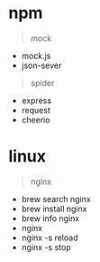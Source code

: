 # npm


> mock

- mock.js
- json-sever

> spider

- express
- request
- cheerio

# linux

>nginx

- brew search nginx
- brew install nginx
- brew info nginx
- nginx
- nginx -s reload
- nginx -s stop
